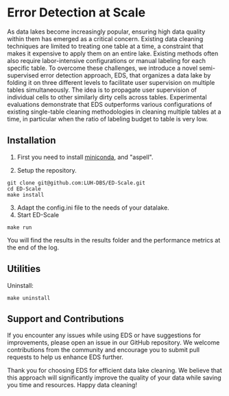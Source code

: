 # Error Detection at Scale

As data lakes become increasingly popular, ensuring high data quality within them has emerged as a critical concern. Existing data cleaning techniques are limited to treating one table at a time, a constraint that makes it expensive to apply them on an entire lake. Existing methods often also require labor-intensive configurations or manual labeling for each specific table. To overcome these challenges, we introduce a novel semi-supervised error detection approach, EDS, that organizes a data lake by folding it on three different levels to facilitate user supervision on multiple tables simultaneously. The idea is to propagate user supervision of individual cells to other similarly dirty cells across tables. Experimental evaluations demonstrate that EDS outperforms various configurations of existing single-table cleaning methodologies in cleaning multiple tables at a time, in particular when the ratio of labeling budget to table is very low.

## Installation 

1. First you need to install [miniconda](https://docs.conda.io/en/latest/miniconda.html), and "aspell".

2. Setup the repository.
```
git clone git@github.com:LUH-DBS/ED-Scale.git
cd ED-Scale
make install
```
3. Adapt the config.ini file to the needs of your datalake.
4. Start ED-Scale
```
make run
```

You will find the results in the results folder and the performance metrics at the end of the log.

## Utilities

Uninstall:
```
make uninstall
```
## Support and Contributions
If you encounter any issues while using EDS or have suggestions for improvements, please open an issue in our GitHub repository. We welcome contributions from the community and encourage you to submit pull requests to help us enhance EDS further.

Thank you for choosing EDS for efficient data lake cleaning. We believe that this approach will significantly improve the quality of your data while saving you time and resources. Happy data cleaning!
